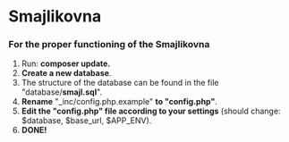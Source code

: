 # Smajlikovna
### For the proper functioning of the Smajlikovna
1) Run: **composer update.**
2) **Create a new database**.
3) The structure of the database can be found in the file "database/**smajl.sql**".
4) **Rename** "_inc/config.php.example" **to "config.php"**.
5) **Edit the "config.php" file according to your settings** (should change: $database, $base_url, $APP_ENV).
6) **DONE!**